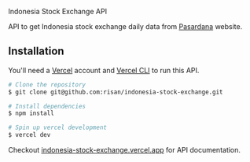 Indonesia Stock Exchange API

API to get Indonesia stock exchange daily data from [Pasardana](https://pasardana.id/) website.

## Installation

You'll need a [Vercel](https://vercel.com/home) account and [Vercel CLI](https://vercel.com/download) to run this API.

```bash
# Clone the repository
$ git clone git@github.com:risan/indonesia-stock-exchange.git

# Install dependencies
$ npm install

# Spin up vercel development
$ vercel dev
```

Checkout [indonesia-stock-exchange.vercel.app](https://indonesia-stock-exchange.vercel.app/) for API documentation.